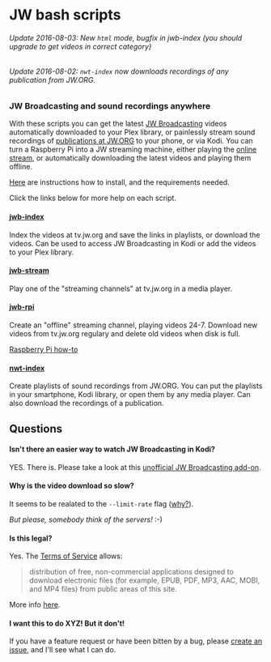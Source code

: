 # JW bash scripts

###### Update 2016-08-03: New `html` mode, bugfix in jwb-index (you should upgrade to get videos in correct category)
###### Update 2016-08-02: `nwt-index` now downloads recordings of *any* publication from JW.ORG.

### JW Broadcasting and sound recordings anywhere

With these scripts you can get the latest [JW Broadcasting](http://tv.jw.org/) videos automatically downloaded to your Plex library, or painlessly stream sound recordings of [publications at JW.ORG](https://www.jw.org/en/publications/) to your phone, or via Kodi. You can turn a Raspberry Pi into a JW streaming machine, either playing the [online stream](http://tv.jw.org/#en/live/StreamingOurStudio), or automatically downloading the latest videos and playing them offline.

[Here](https://github.com/allejok96/jw-scripts/wiki/Installation) are instructions how to install, and the requirements needed.

Click the links below for more help on each script.

#### [jwb-index](https://github.com/allejok96/jw-scripts/wiki/jwb-index)

Index the videos at tv.jw.org and save the links in playlists, or download the videos. Can be used to access JW Broadcasting in Kodi or add the videos to your Plex library.

#### [jwb-stream](https://github.com/allejok96/jw-scripts/wiki/jwb-stream)

Play one of the "streaming channels" at tv.jw.org in a media player.

#### [jwb-rpi](https://github.com/allejok96/jw-scripts/wiki/jwb-rpi)

Create an "offline" streaming channel, playing videos 24-7. Download new videos from tv.jw.org regulary and delete old videos when disk is full.

[Raspberry Pi how-to](https://github.com/allejok96/jw-scripts/wiki/jwb-rpi#installation-and-preparation)

#### [nwt-index](https://github.com/allejok96/jw-scripts/wiki/nwt-index)

Create playlists of sound recordings from JW.ORG. You can put the playlists in your smartphone, Kodi library, or open them by any media player. Can also download the recordings of a publication.

## Questions

#### Isn't there an easier way to watch JW Broadcasting in Kodi?

YES. There is. Please take a look at this [unofficial JW Broadcasting add-on](http://ca0abinary.github.io/plugin.video.jwtv-unofficial/).

#### Why is the video download so slow?

It seems to be realated to the `--limit-rate` flag ([why?](https://github.com/allejok96/jw-scripts/wiki/How-it-works#batch-downloading)). 

*But please, somebody think of the servers!* :-)

#### Is this legal?

Yes. The [Terms of Service](http://www.jw.org/en/terms-of-use/) allows:

> distribution of free, non-commercial applications designed to download electronic files (for example, EPUB, PDF, MP3, AAC, MOBI, and MP4 files) from public areas of this site.

More info [here](https://github.com/allejok96/jw-scripts/wiki/How-it-works#is-it-legal).

#### I want this to do XYZ! But it don't!

If you have a feature request or have been bitten by a bug, please [create an issue](https://github.com/allejok96/jw-scripts/issues), and I'll see what I can do.
